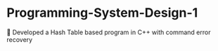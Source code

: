 # Programming-System-Design-1
	Developed a Hash Table based program in C++ with command error recovery
